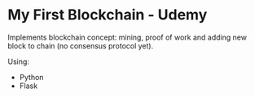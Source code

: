 # My First Blockchain - Udemy
Implements blockchain concept: mining, proof of work and adding new block to chain (no consensus protocol yet).

Using: 
 * Python
 * Flask
